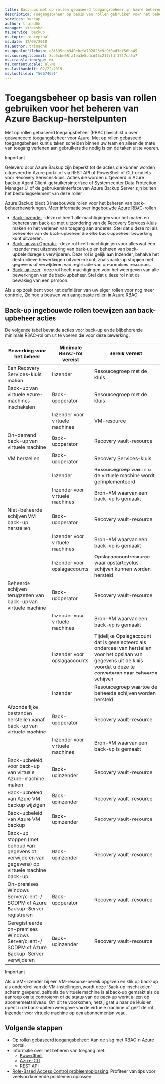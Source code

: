 ```yaml
---
title: Back-ups met op rollen gebaseerd toegangsbeheer in Azure beheren '
description: Toegangsbeheer op basis van rollen gebruiken voor het beheren van toegang tot de back-upbeheer bewerkingen in Recovery Services-kluis.
services: backup
author: trinadhk
manager: shreeshd
ms.service: backup
ms.topic: conceptual
ms.date: 12/09/2018
ms.author: trinadhk
ms.openlocfilehash: e86595ceb940ebcfa702823e9c9b8ad3ef50bb45
ms.sourcegitcommit: 8ca6cbe08fa1ea3e5cdcd46c217cfdf17f7ca5a7
ms.translationtype: MT
ms.contentlocale: nl-NL
ms.lasthandoff: 02/22/2019
ms.locfileid: "56674630"
---
```

# <a name="use-role-based-access-control-to-manage-azure-backup-recovery-points"></a>Toegangsbeheer op basis van rollen gebruiken voor het beheren van Azure Backup-herstelpunten
Met op rollen gebaseerd toegangsbeheer (RBAC) beschikt u over geavanceerd toegangsbeheer voor Azure. Met op rollen gebaseerd toegangsbeheer kunt u taken scheiden binnen uw team en alleen de mate van toegang verlenen aan gebruikers die nodig is om de taken uit te voeren.

> [!IMPORTANT]
> Geleverd door Azure Backup zijn beperkt tot de acties die kunnen worden uitgevoerd in Azure portal of via REST API of PowerShell of CLI-cmdlets voor Recovery Services-kluis. Acties die worden uitgevoerd in Azure backup Agent Client-gebruikersinterface of System center Data Protection Manager UI of de gebruikersinterface van Azure Backup Server zijn buiten het besturingselement van deze rollen.

Azure Backup biedt 3 ingebouwde rollen voor het beheren van back-beheerbewerkingen. Meer informatie over [ingebouwde Azure RBAC-rollen](../role-based-access-control/built-in-roles.md)

* [Back-Inzender](../role-based-access-control/built-in-roles.md#backup-contributor) -deze rol heeft alle machtigingen voor het maken en beheren van back-up met uitzondering van de Recovery Services-kluis maken en het verlenen van toegang aan anderen. Stel dat u deze rol als beheerder van de back-upbeheer die elke back-upbeheer bewerking kunt uitvoeren.
* [Back-up van Operator](../role-based-access-control/built-in-roles.md#backup-operator) -deze rol heeft machtigingen voor alles wat een inzender met uitzondering van back-up en beheren van back-upbeleidsregels verwijderen. Deze rol is gelijk aan Inzender, behalve het destructieve bewerkingen uitvoeren kunt, zoals back-up stoppen met gegevens of verwijderen van registratie van on-premises resources.
* [Back-up lezer](../role-based-access-control/built-in-roles.md#backup-reader) -deze rol heeft machtigingen voor het weergeven van alle bewerkingen van de back-upbeheer. Stel dat u deze rol niet de bewaking van een persoon.

Als u op zoek bent voor het definiëren van uw eigen rollen voor nog meer controle, Zie hoe u [bouwen van aangepaste rollen](../role-based-access-control/custom-roles.md) in Azure RBAC.



## <a name="mapping-backup-built-in-roles-to-backup-management-actions"></a>Back-up ingebouwde rollen toewijzen aan back-upbeheer acties
De volgende tabel bevat de acties voor back-up en de bijbehorende minimale RBAC-rol om uit te voeren die voor deze bewerking.

| Bewerking voor het beheer | Minimale RBAC-rol vereist | Bereik vereist |
| --- | --- | --- |
| Een Recovery Services-kluis maken | Inzender | Resourcegroep met de kluis |
| Back-up van virtuele Azure-machines inschakelen | Back-upoperator | Resourcegroep met de kluis |
| | Inzender voor virtuele machines | VM-resource |
| On-demand back-up van virtuele machine | Back-upoperator | Recovery vault-resource |
| VM herstellen | Back-upoperator | Recovery Services-kluis |
| | Inzender | Resourcegroep waarin u de virtuele machine wordt geïmplementeerd |
| | Inzender voor virtuele machines | Bron-VM waarvan een back-up is gemaakt |
| Niet-beheerde schijven VM back-up herstellen | Back-upoperator | Recovery vault-resource |
| | Inzender voor virtuele machines | Bron-VM waarvan een back-up is gemaakt |
| | Inzender voor opslagaccounts | Opslagaccountresource waar opstartcyclus schijven kunnen worden hersteld |
| Beheerde schijven terugzetten van back-up van virtuele machine | Back-upoperator | Recovery vault-resource |
| | Inzender voor virtuele machines | Bron-VM waarvan een back-up is gemaakt |
| | Inzender voor opslagaccounts | Tijdelijke Opslagaccount dat is geselecteerd als onderdeel van herstellen voor het opslaan van gegevens uit de kluis voordat u deze te converteren naar beheerde schijven |
| | Inzender | Resourcegroep waartoe de beheerde schijven worden hersteld |
| Afzonderlijke bestanden herstellen vanaf back-up van virtuele machine | Back-upoperator | Recovery vault-resource |
| | Inzender voor virtuele machines | Bron-VM waarvan een back-up is gemaakt |
| Back-upbeleid voor back-up van virtuele Azure-machine maken | Back-upinzender | Recovery vault-resource |
| Back-upbeleid van Azure VM backup wijzigen | Back-upinzender | Recovery vault-resource |
| Back-upbeleid van Azure VM backup | Back-upinzender | Recovery vault-resource |
| Back-up stoppen (met behoud van gegevens of verwijderen van gegevens) op virtuele machine back-up | Back-upinzender | Recovery vault-resource |
| On-premises Windows Server/client-/ SCDPM of Azure Backup-Server registreren | Back-upoperator | Recovery vault-resource |
| Geregistreerde on-premises Windows Server/client-/ SCDPM of Azure Backup-Server verwijderen | Back-upinzender | Recovery vault-resource |

> [!IMPORTANT]
> Als u VM-Inzender bij een VM-resource-bereik opgeven en klik op back-up als onderdeel van de VM-instellingen, wordt deze 'Back-up inschakelen' scherm geopend, zelfs als de virtuele machine is al back-up gemaakt als de aanroep om te controleren of de status van de back-up werkt alleen op abonnementsniveau. Om dit te voorkomen, hetzij gaat u naar de kluis en opent u de back-upitem weergave van de virtuele machine of geef de rol Inzender voor virtuele machine op een abonnementsniveau. 

## <a name="next-steps"></a>Volgende stappen
* [Op rollen gebaseerd toegangsbeheer](../role-based-access-control/role-assignments-portal.md): Aan de slag met RBAC in Azure portal.
* Informatie over het beheren van toegang met:
  * [PowerShell](../role-based-access-control/role-assignments-powershell.md)
  * [Azure-CLI](../role-based-access-control/role-assignments-cli.md)
  * [REST API](../role-based-access-control/role-assignments-rest.md)
* [Role-Based Access Control probleemoplossing](../role-based-access-control/troubleshooting.md): Profiteer van tips voor veelvoorkomende problemen oplossen.
